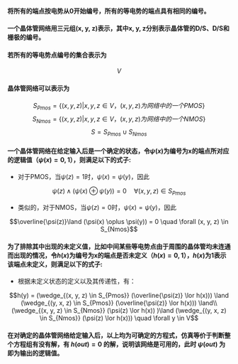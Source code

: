 #### 将所有的端点按电势从0开始编号，所有的等电势的端点具有相同的编号。

#### 一个晶体管网络用三元组(x, y, z)表示，其中x, y, z分别表示晶体管的D/S、D/S和栅极的编号。

#### 若所有的等电势点编号的集合表示为
$$V$$

#### 晶体管网络可以表示为
$$S_{Pmos}  = \{(x, y, z)|x, y, z \in V，(x, y, z)为网络中的一个PMOS\}$$
$$S_{Nmos}  = \{(x, y, z)|x, y, z \in V，(x, y, z)为网络中的一个NMOS\}$$
$$S = S_{Pmos} \cup S_{Nmos}$$


#### 一个晶体管网络在给定输入后是一个确定的状态，令$\psi(x)$为编号为x的端点所对应的逻辑值（$\psi(x) = 0,1$），则满足以下的式子:

- 对于PMOS，当$\psi(z) = 1$时，$\psi(x) = \psi(y)$，因此

$$\psi(z) \land (\psi(x) \oplus \psi(y)) = 0 \quad \forall (x, y, z) \in S_{Pmos}$$

- 类似的，对于NMOS，当$\psi(z) = 0$时，$\psi(x) = \psi(y)$，因此

$$\overline{\psi(z)}\land (\psi(x) \oplus \psi(y)) = 0 \quad \forall (x, y, z) \in S_{Nmos}$$

#### 为了排除其中出现的未定义值，比如中间某些等电势点由于周围的晶体管均未连通而出现的情况，令$h(x)$为编号为x的端点是否未定义（$h(x) = 0, 1$），$h(x)$为1表示该端点未定义，则满足以下的式子:

- 根据未定义状态的定义以及其传递性，有：

$$h(y) = (\wedge_{(x, y, z) \in S_{Pmos}} (\overline{\psi(z)} \lor h(x))) \land (\wedge_{(y, x, z) \in S_{Pmos}} (\overline{\psi(z)} \lor h(x))) \land\\
(\wedge_{(x, y, z) \in S_{Nmos}} (\psi(z) \lor h(x)) )\land (\wedge_{(y, x, z) \in S_{Nmos}} (\psi(z) \lor h(x)))
\quad \forall y \in V$$

#### 在对确定的晶体管网络给定输入后，以上均为可确定的方程式，仿真等价于判断整个方程组有没有解，有 $h(out)=0$ 的解，说明该网络是可用的，此时 $\psi(out)$ 为即为输出的逻辑值。
